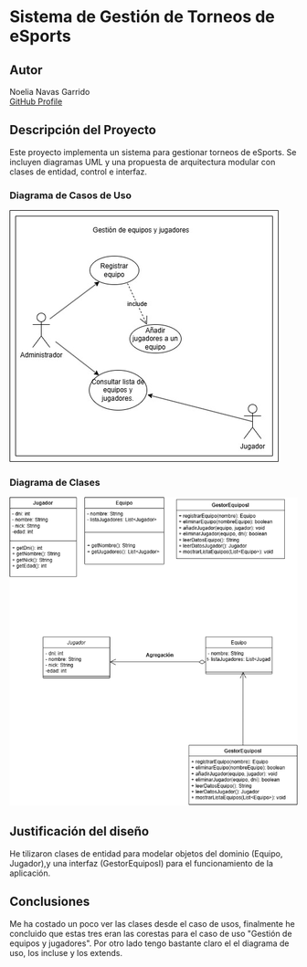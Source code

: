 # Sistema de Gestión de Torneos de eSports

## Autor
Noelia Navas Garrido  
[GitHub Profile](https:https://github.com/NoeliaNavas)

## Descripción del Proyecto
Este proyecto implementa un sistema para gestionar torneos de eSports. Se incluyen diagramas UML y una propuesta de arquitectura modular con clases de entidad, control e interfaz.


### Diagrama de Casos de Uso
![Casos de uso](diagrams/casos-uso.jpg)

### Diagrama de Clases
![Diagrama de clases](diagrams/clases.png)

## Justificación del diseño
He tilizaron clases de entidad para modelar objetos del dominio (Equipo, Jugador),y una interfaz (GestorEquiposI) para el funcionamiento de la aplicación.

## Conclusiones
Me ha costado un poco ver las clases desde el caso de usos, finalmente he concluido que estas tres eran las corestas para el caso de uso "Gestión de equipos y jugadores".
Por otro lado tengo bastante claro el el diagrama de uso, los incluse y los extends.
